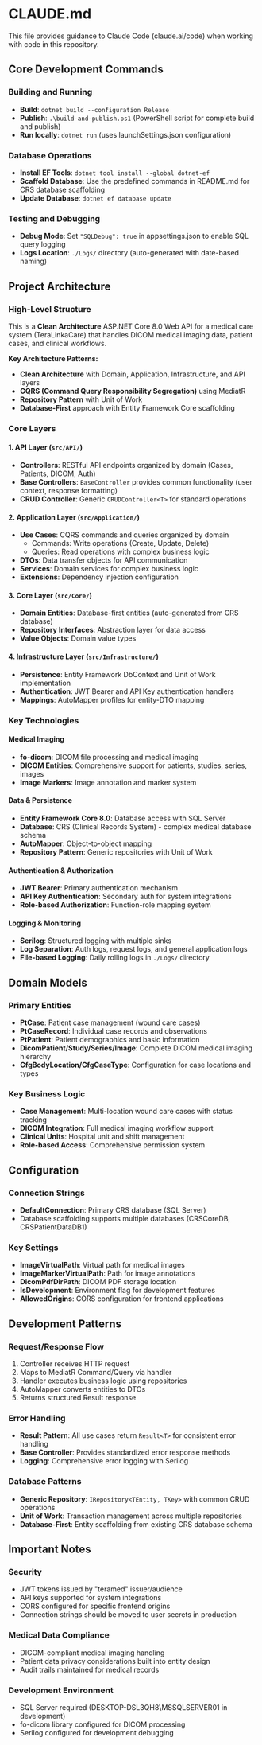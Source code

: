 # CLAUDE.md

This file provides guidance to Claude Code (claude.ai/code) when working with code in this repository.

## Core Development Commands

### Building and Running
- **Build**: `dotnet build --configuration Release`
- **Publish**: `.\build-and-publish.ps1` (PowerShell script for complete build and publish)
- **Run locally**: `dotnet run` (uses launchSettings.json configuration)

### Database Operations
- **Install EF Tools**: `dotnet tool install --global dotnet-ef`
- **Scaffold Database**: Use the predefined commands in README.md for CRS database scaffolding
- **Update Database**: `dotnet ef database update`

### Testing and Debugging
- **Debug Mode**: Set `"SQLDebug": true` in appsettings.json to enable SQL query logging
- **Logs Location**: `./Logs/` directory (auto-generated with date-based naming)

## Project Architecture

### High-Level Structure
This is a **Clean Architecture** ASP.NET Core 8.0 Web API for a medical care system (TeraLinkaCare) that handles DICOM medical imaging data, patient cases, and clinical workflows.

**Key Architecture Patterns:**
- **Clean Architecture** with Domain, Application, Infrastructure, and API layers
- **CQRS (Command Query Responsibility Segregation)** using MediatR
- **Repository Pattern** with Unit of Work
- **Database-First** approach with Entity Framework Core scaffolding

### Core Layers

#### 1. API Layer (`src/API/`)
- **Controllers**: RESTful API endpoints organized by domain (Cases, Patients, DICOM, Auth)
- **Base Controllers**: `BaseController` provides common functionality (user context, response formatting)
- **CRUD Controller**: Generic `CRUDController<T>` for standard operations

#### 2. Application Layer (`src/Application/`)
- **Use Cases**: CQRS commands and queries organized by domain
  - Commands: Write operations (Create, Update, Delete)  
  - Queries: Read operations with complex business logic
- **DTOs**: Data transfer objects for API communication
- **Services**: Domain services for complex business logic
- **Extensions**: Dependency injection configuration

#### 3. Core Layer (`src/Core/`)
- **Domain Entities**: Database-first entities (auto-generated from CRS database)
- **Repository Interfaces**: Abstraction layer for data access
- **Value Objects**: Domain value types

#### 4. Infrastructure Layer (`src/Infrastructure/`)
- **Persistence**: Entity Framework DbContext and Unit of Work implementation
- **Authentication**: JWT Bearer and API Key authentication handlers
- **Mappings**: AutoMapper profiles for entity-DTO mapping

### Key Technologies

#### Medical Imaging
- **fo-dicom**: DICOM file processing and medical imaging
- **DICOM Entities**: Comprehensive support for patients, studies, series, images
- **Image Markers**: Image annotation and marker system

#### Data & Persistence  
- **Entity Framework Core 8.0**: Database access with SQL Server
- **Database**: CRS (Clinical Records System) - complex medical database schema
- **AutoMapper**: Object-to-object mapping
- **Repository Pattern**: Generic repositories with Unit of Work

#### Authentication & Authorization
- **JWT Bearer**: Primary authentication mechanism
- **API Key Authentication**: Secondary auth for system integrations
- **Role-based Authorization**: Function-role mapping system

#### Logging & Monitoring
- **Serilog**: Structured logging with multiple sinks
- **Log Separation**: Auth logs, request logs, and general application logs
- **File-based Logging**: Daily rolling logs in `./Logs/` directory

## Domain Models

### Primary Entities
- **PtCase**: Patient case management (wound care cases)
- **PtCaseRecord**: Individual case records and observations
- **PtPatient**: Patient demographics and basic information
- **DicomPatient/Study/Series/Image**: Complete DICOM medical imaging hierarchy
- **CfgBodyLocation/CfgCaseType**: Configuration for case locations and types

### Key Business Logic
- **Case Management**: Multi-location wound care cases with status tracking
- **DICOM Integration**: Full medical imaging workflow support
- **Clinical Units**: Hospital unit and shift management
- **Role-based Access**: Comprehensive permission system

## Configuration

### Connection Strings
- **DefaultConnection**: Primary CRS database (SQL Server)
- Database scaffolding supports multiple databases (CRSCoreDB, CRSPatientDataDB1)

### Key Settings
- **ImageVirtualPath**: Virtual path for medical images
- **ImageMarkerVirtualPath**: Path for image annotations
- **DicomPdfDirPath**: DICOM PDF storage location
- **IsDevelopment**: Environment flag for development features
- **AllowedOrigins**: CORS configuration for frontend applications

## Development Patterns

### Request/Response Flow
1. Controller receives HTTP request
2. Maps to MediatR Command/Query via handler
3. Handler executes business logic using repositories
4. AutoMapper converts entities to DTOs
5. Returns structured Result<T> response

### Error Handling
- **Result Pattern**: All use cases return `Result<T>` for consistent error handling
- **Base Controller**: Provides standardized error response methods
- **Logging**: Comprehensive error logging with Serilog

### Database Patterns
- **Generic Repository**: `IRepository<TEntity, TKey>` with common CRUD operations
- **Unit of Work**: Transaction management across multiple repositories
- **Database-First**: Entity scaffolding from existing CRS database schema

## Important Notes

### Security
- JWT tokens issued by "teramed" issuer/audience
- API keys supported for system integrations
- CORS configured for specific frontend origins
- Connection strings should be moved to user secrets in production

### Medical Data Compliance
- DICOM-compliant medical imaging handling
- Patient data privacy considerations built into entity design
- Audit trails maintained for medical records

### Development Environment
- SQL Server required (DESKTOP-DSL3QH8\MSSQLSERVER01 in development)
- fo-dicom library configured for DICOM processing
- Serilog configured for development debugging